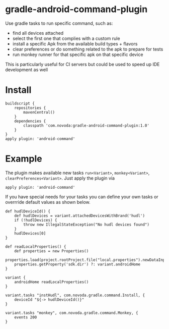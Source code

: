 gradle-android-command-plugin
=============================

Use gradle tasks to run specific command, such as:

- find all devices attached
- select the first one that complies with a custom rule
- install a specific Apk from the available build types + flavors
- clear preferences or do something related to the apk to prepare for tests
- run monkey runner for that specific apk on that specific device


This is particularly useful for CI servers but could be used to speed up IDE development as well

Install
=============================

```
buildscript {
    repositories {
        mavenCentral()
    }
    dependencies {
        classpath 'com.novoda:gradle-android-command-plugin:1.0'
    }
}
apply plugin: 'android-command'
```

Example
=============================

The plugin makes available new tasks `run<Variant>`, `monkey<Variant>`, `clearPreferences<Variant>`.
Just apply the plugin via

```
apply plugin: 'android-command'
```

If you have special needs for your tasks you can define your own tasks or overrride
default values as shown below.

```
def hudlDeviceId() {
    def hudlDevices = variant.attachedDevicesWithBrand('hudl')
    if (!hudlDevices) {
        throw new IllegalStateException("No hudl devices found")
    }
    hudlDevices[0]
}

def readLocalProperties() {
    def properties = new Properties()
    properties.load(project.rootProject.file("local.properties").newDataInputStream())
    properties.getProperty('sdk.dir') ?: variant.androidHome
}

variant {
    androidHome readLocalProperties()
}

variant.tasks "instHudl", com.novoda.gradle.command.Install, {
    deviceId "${-> hudlDeviceId()}"
}

variant.tasks "monkey", com.novoda.gradle.command.Monkey, {
    events 200
}
```
